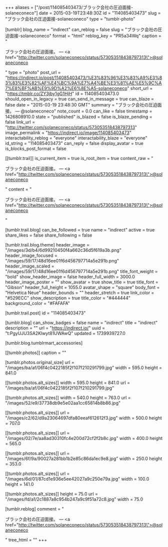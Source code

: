 +++
aliases = ["/post/114085403473/ブラック会社の圧迫面接-solaneconeco"]
date = 2015-03-19T23:48:30Z
id = "114085403473"
slug = "ブラック会社の圧迫面接-solaneconeco"
type = "tumblr-photo"

[tumblr]
blog_name = "indirect"
can_reblog = false
slug = "ブラック会社の圧迫面接-solaneconeco"
format = "html"
reblog_key = "PR5a34Wq"
caption = "<p>ブラック会社の圧迫面接。 — <a href=\"http://twitter.com/solaneconeco/status/573053518438797313\">@solaneconeco</a></p>"
type = "photo"
post_url = "https://indirect.io/post/114085403473/%E3%83%96%E3%83%A9%E3%83%83%E3%82%AF%E4%BC%9A%E7%A4%BE%E3%81%AE%E5%9C%A7%E8%BF%AB%E9%9D%A2%E6%8E%A5-solaneconeco"
short_url = "https://tmblr.co/ZY3jby1gG1HjH"
id = 114085403473.0
should_open_in_legacy = true
can_send_in_message = true
can_blaze = false
date = "2015-03-19 23:48:30 GMT"
summary = "ブラック会社の圧迫面接。 — @solaneconeco"
note_count = 0.0
can_like = false
timestamp = 1426808910.0
state = "published"
is_blazed = false
is_blaze_pending = false
link_url = "http://twitter.com/solaneconeco/status/573053518438797313"
image_permalink = "https://indirect.io/image/114085403473"
interactability_reblog = "everyone"
interactability_blaze = "everyone"
id_string = "114085403473"
can_reply = false
display_avatar = true
is_blocks_post_format = false

[[tumblr.trail]]
is_current_item = true
is_root_item = true
content_raw = "<p>ブラック会社の圧迫面接。 — <a href=\"http://twitter.com/solaneconeco/status/573053518438797313\">@solaneconeco</a></p>"
content = "<p>&#12502;&#12521;&#12483;&#12463;&#20250;&#31038;&#12398;&#22311;&#36843;&#38754;&#25509;&#12290; &mdash; <a href=\"http://twitter.com/solaneconeco/status/573053518438797313\">@solaneconeco</a></p>"

[tumblr.trail.blog]
can_be_followed = true
name = "indirect"
active = true
share_likes = false
share_following = false

[tumblr.trail.blog.theme]
header_image = "/images/3d/b4/6d99210450f4a662c36d5f619a3b.png"
header_image_focused = "/images/59/17/48d16ee01f6d456797714a5e291b.png"
header_image_scaled = "/images/59/17/48d16ee01f6d456797714a5e291b.png"
title_font_weight = "bold"
show_header_image = false
header_full_width = 3000.0
header_image_poster = ""
show_avatar = true
show_title = true
title_font = "Gibson"
header_full_height = 1055.0
avatar_shape = "square"
body_font = "Helvetica Neue"
header_bounds = ""
header_stretch = true
link_color = "#529ECC"
show_description = true
title_color = "#444444"
background_color = "#FAFAFA"

[tumblr.trail.post]
id = "114085403473"

[tumblr.blog]
can_show_badges = false
name = "indirect"
title = "indirect"
description = ""
url = "https://indirect.io/"
uuid = "t:PgyUJU3SA2Klwyt81UWAwQ"
updated = 1739939727.0

[tumblr.blog.tumblrmart_accessories]

[[tumblr.photos]]
caption = ""

[tumblr.photos.original_size]
url = "/images/ba/af/06f4c0422185f2f107f210291799.jpg"
width = 595.0
height = 841.0

[[tumblr.photos.alt_sizes]]
width = 595.0
height = 841.0
url = "/images/ba/af/06f4c0422185f2f107f210291799.jpg"

[[tumblr.photos.alt_sizes]]
width = 540.0
height = 763.0
url = "/images/52/e9/37738db9e5e02aa1cc65814b8b86.jpg"

[[tumblr.photos.alt_sizes]]
url = "/images/c2/62/d9a23064697dfa80eeaf612612f3.jpg"
width = 500.0
height = 707.0

[[tumblr.photos.alt_sizes]]
url = "/images/02/7e/aa8ad30310fc4e200d72cf2f2b8c.jpg"
width = 400.0
height = 565.0

[[tumblr.photos.alt_sizes]]
url = "/images/6f/9a/90027a281bb1b2e85c86da1ec9e8.jpg"
width = 250.0
height = 353.0

[[tumblr.photos.alt_sizes]]
url = "/images/6d/01/87cd1e936e5ee42027a9c250e79a.jpg"
width = 100.0
height = 141.0

[[tumblr.photos.alt_sizes]]
height = 75.0
url = "/images/fd/a1/2c1887a8c954b247a9c9f51a72c8.jpg"
width = 75.0

[tumblr.reblog]
comment = "<p>ブラック会社の圧迫面接。 — <a href=\"http://twitter.com/solaneconeco/status/573053518438797313\">@solaneconeco</a></p>"
tree_html = ""
+++
